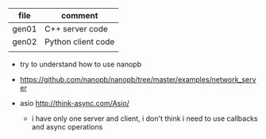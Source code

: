 | file  | comment            |
|-------|--------------------|
| gen01 | C++ server code    |
| gen02 | Python client code |
|       |                    |

- try to understand how to use nanopb
- https://github.com/nanopb/nanopb/tree/master/examples/network_server

- asio http://think-async.com/Asio/
  - i have only one server and client, i don't think i need to use
    callbacks and async operations
